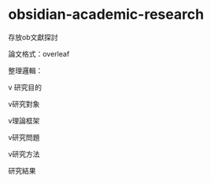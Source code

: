 # obsidian-academic-research
存放ob文獻探討

論文格式：overleaf

整理邏輯：

v 研究目的

v研究對象

v理論框架

v研究問題

v研究方法

研究結果